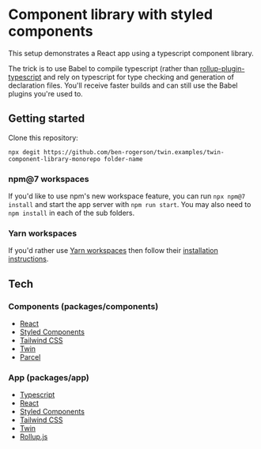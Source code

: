 # Component library with styled components

This setup demonstrates a React app using a typescript component library.

The trick is to use Babel to compile typescript (rather than [rollup-plugin-typescript](https://www.npmjs.com/package/rollup-plugin-typescript2) and rely on typescript for type checking and generation of declaration files. You'll receive faster builds and can still use the Babel plugins you're used to.

## Getting started

Clone this repository:

```shell
npx degit https://github.com/ben-rogerson/twin.examples/twin-component-library-monorepo folder-name
```

### npm@7 workspaces

If you'd like to use npm's new workspace feature, you can run `npx npm@7 install` and start the app server with `npm run start`.
You may also need to `npm install` in each of the sub folders.

### Yarn workspaces

If you'd rather use [Yarn workspaces](https://yarnpkg.com/features/workspaces) then follow their [installation instructions](https://yarnpkg.com/features/workspaces).

## Tech

### Components (packages/components)

- [React](https://reactjs.org/)
- [Styled Components](https://styled-components.com/)
- [Tailwind CSS](https://tailwindcss.com/)
- [Twin](https://github.com/ben-rogerson/twin.macro)
- [Parcel](https://parceljs.org/)

### App (packages/app)

- [Typescript](https://www.typescriptlang.org/)
- [React](https://reactjs.org/)
- [Styled Components](https://styled-components.com/)
- [Tailwind CSS](https://tailwindcss.com/)
- [Twin](https://github.com/ben-rogerson/twin.macro)
- [Rollup.js](https://rollupjs.org/guide/en/)
